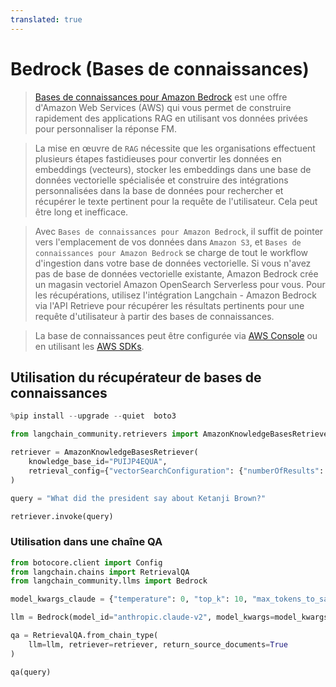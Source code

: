 ```yaml
---
translated: true
---
```


# Bedrock (Bases de connaissances)

> [Bases de connaissances pour Amazon Bedrock](https://aws.amazon.com/bedrock/knowledge-bases/) est une offre d'Amazon Web Services (AWS) qui vous permet de construire rapidement des applications RAG en utilisant vos données privées pour personnaliser la réponse FM.

> La mise en œuvre de `RAG` nécessite que les organisations effectuent plusieurs étapes fastidieuses pour convertir les données en embeddings (vecteurs), stocker les embeddings dans une base de données vectorielle spécialisée et construire des intégrations personnalisées dans la base de données pour rechercher et récupérer le texte pertinent pour la requête de l'utilisateur. Cela peut être long et inefficace.

> Avec `Bases de connaissances pour Amazon Bedrock`, il suffit de pointer vers l'emplacement de vos données dans `Amazon S3`, et `Bases de connaissances pour Amazon Bedrock` se charge de tout le workflow d'ingestion dans votre base de données vectorielle. Si vous n'avez pas de base de données vectorielle existante, Amazon Bedrock crée un magasin vectoriel Amazon OpenSearch Serverless pour vous. Pour les récupérations, utilisez l'intégration Langchain - Amazon Bedrock via l'API Retrieve pour récupérer les résultats pertinents pour une requête d'utilisateur à partir des bases de connaissances.

> La base de connaissances peut être configurée via [AWS Console](https://aws.amazon.com/console/) ou en utilisant les [AWS SDKs](https://aws.amazon.com/developer/tools/).

## Utilisation du récupérateur de bases de connaissances

```python
%pip install --upgrade --quiet  boto3
```

```python
from langchain_community.retrievers import AmazonKnowledgeBasesRetriever

retriever = AmazonKnowledgeBasesRetriever(
    knowledge_base_id="PUIJP4EQUA",
    retrieval_config={"vectorSearchConfiguration": {"numberOfResults": 4}},
)
```

```python
query = "What did the president say about Ketanji Brown?"

retriever.invoke(query)
```

### Utilisation dans une chaîne QA

```python
from botocore.client import Config
from langchain.chains import RetrievalQA
from langchain_community.llms import Bedrock

model_kwargs_claude = {"temperature": 0, "top_k": 10, "max_tokens_to_sample": 3000}

llm = Bedrock(model_id="anthropic.claude-v2", model_kwargs=model_kwargs_claude)

qa = RetrievalQA.from_chain_type(
    llm=llm, retriever=retriever, return_source_documents=True
)

qa(query)
```
